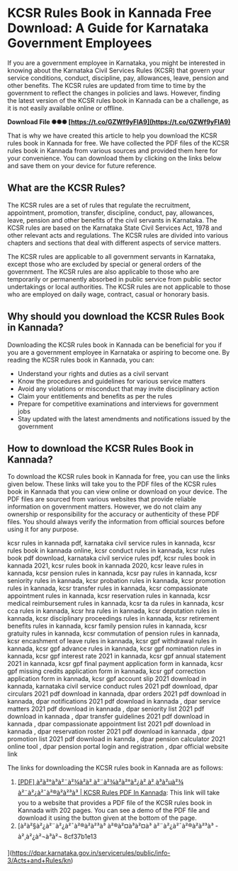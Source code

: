 
 
# KCSR Rules Book in Kannada Free Download: A Guide for Karnataka Government Employees
  
If you are a government employee in Karnataka, you might be interested in knowing about the Karnataka Civil Services Rules (KCSR) that govern your service conditions, conduct, discipline, pay, allowances, leave, pension and other benefits. The KCSR rules are updated from time to time by the government to reflect the changes in policies and laws. However, finding the latest version of the KCSR rules book in Kannada can be a challenge, as it is not easily available online or offline.
 
**Download File ✺✺✺ [https://t.co/GZWf9yFIA9](https://t.co/GZWf9yFIA9)**


  
That is why we have created this article to help you download the KCSR rules book in Kannada for free. We have collected the PDF files of the KCSR rules book in Kannada from various sources and provided them here for your convenience. You can download them by clicking on the links below and save them on your device for future reference.
  
## What are the KCSR Rules?
  
The KCSR rules are a set of rules that regulate the recruitment, appointment, promotion, transfer, discipline, conduct, pay, allowances, leave, pension and other benefits of the civil servants in Karnataka. The KCSR rules are based on the Karnataka State Civil Services Act, 1978 and other relevant acts and regulations. The KCSR rules are divided into various chapters and sections that deal with different aspects of service matters.
  
The KCSR rules are applicable to all government servants in Karnataka, except those who are excluded by special or general orders of the government. The KCSR rules are also applicable to those who are temporarily or permanently absorbed in public service from public sector undertakings or local authorities. The KCSR rules are not applicable to those who are employed on daily wage, contract, casual or honorary basis.
  
## Why should you download the KCSR Rules Book in Kannada?
  
Downloading the KCSR rules book in Kannada can be beneficial for you if you are a government employee in Karnataka or aspiring to become one. By reading the KCSR rules book in Kannada, you can:
  
- Understand your rights and duties as a civil servant
- Know the procedures and guidelines for various service matters
- Avoid any violations or misconduct that may invite disciplinary action
- Claim your entitlements and benefits as per the rules
- Prepare for competitive examinations and interviews for government jobs
- Stay updated with the latest amendments and notifications issued by the government

## How to download the KCSR Rules Book in Kannada?
  
To download the KCSR rules book in Kannada for free, you can use the links given below. These links will take you to the PDF files of the KCSR rules book in Kannada that you can view online or download on your device. The PDF files are sourced from various websites that provide reliable information on government matters. However, we do not claim any ownership or responsibility for the accuracy or authenticity of these PDF files. You should always verify the information from official sources before using it for any purpose.
 
kcsr rules in kannada pdf,  karnataka civil service rules in kannada,  kcsr rules book in kannada online,  kcsr conduct rules in kannada,  kcsr rules book pdf download,  karnataka civil service rules pdf,  kcsr rules book in kannada 2021,  kcsr rules book in kannada 2020,  kcsr leave rules in kannada,  kcsr pension rules in kannada,  kcsr pay rules in kannada,  kcsr seniority rules in kannada,  kcsr probation rules in kannada,  kcsr promotion rules in kannada,  kcsr transfer rules in kannada,  kcsr compassionate appointment rules in kannada,  kcsr reservation rules in kannada,  kcsr medical reimbursement rules in kannada,  kcsr ta da rules in kannada,  kcsr cca rules in kannada,  kcsr hra rules in kannada,  kcsr deputation rules in kannada,  kcsr disciplinary proceedings rules in kannada,  kcsr retirement benefits rules in kannada,  kcsr family pension rules in kannada,  kcsr gratuity rules in kannada,  kcsr commutation of pension rules in kannada,  kcsr encashment of leave rules in kannada,  kcsr gpf withdrawal rules in kannada,  kcsr gpf advance rules in kannada,  kcsr gpf nomination rules in kannada,  kcsr gpf interest rate 2021 in kannada,  kcsr gpf annual statement 2021 in kannada,  kcsr gpf final payment application form in kannada,  kcsr gpf missing credits application form in kannada,  kcsr gpf correction application form in kannada,  kcsr gpf account slip 2021 download in kannada,  karnataka civil service conduct rules 2021 pdf download,  dpar circulars 2021 pdf download in kannada,  dpar orders 2021 pdf download in kannada,  dpar notifications 2021 pdf download in kannada ,  dpar service matters 2021 pdf download in kannada ,  dpar seniority list 2021 pdf download in kannada ,  dpar transfer guidelines 2021 pdf download in kannada ,  dpar compassionate appointment list 2021 pdf download in kannada ,  dpar reservation roster 2021 pdf download in kannada ,  dpar promotion list 2021 pdf download in kannda ,  dpar pension calculator 2021 online tool ,  dpar pension portal login and registration ,  dpar official website link
  
The links for downloading the KCSR rules book in Kannada are as follows:

1. [\[PDF\] à²à²°à³à²¨à²¾à²à² à²¨à²¾à²à²°à²¿à² à²¸à³à²µà²¾ à²¨à²¿à²¯à²®à²à²³à³ | KCSR Rules PDF In Kannada](https://panotbook.com/kcsr-rules-in-kannada/): This link will take you to a website that provides a PDF file of the KCSR rules book in Kannada with 202 pages. You can see a demo of the PDF file and download it using the button given at the bottom of the page.
2. [à²à²§à²¿à²¨à²¿à²¯à²®à²à²³à³ à²®à²¤à³à²¤à³ à²¨à²¿à²¯à²®à²à²³à³ - à²¸à²¿à²¬à³à²¬ 8cf37b1e13


](https://dpar.karnataka.gov.in/servicerules/public/info-3/Acts+and+Rules/kn)